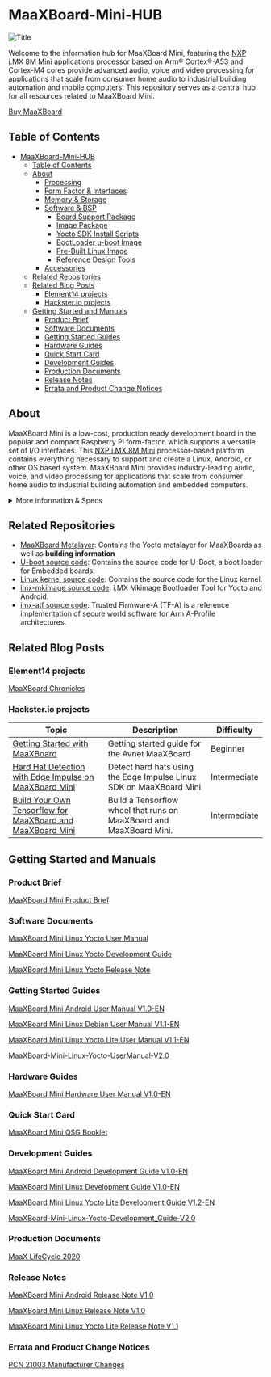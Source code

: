 # MaaXBoard-Mini-HUB
![Title](https://github.com/Avnet/MaaXBoard-Mini-HUB/assets/88205887/1afc265c-0d1c-4831-a0b6-7d81c94fe3be)

Welcome to the information hub for MaaXBoard Mini, featuring the [NXP i.MX 8M Mini](https://www.nxp.com/products/processors-and-microcontrollers/arm-processors/i-mx-applications-processors/i-mx-8-applications-processors/i-mx-8m-mini-arm-cortex-a53-cortex-m4-audio-voice-video:i.MX8MMINI) applications processor based on Arm® Cortex®-A53 and Cortex-M4 cores provide advanced audio, voice and video processing for applications that scale from consumer home audio to industrial building automation and mobile computers. This repository serves as a central hub for all resources related to MaaXBoard Mini. <br />

[Buy MaaXBoard](https://www.avnet.com/wps/portal/us/products/avnet-boards/avnet-board-families/maaxboard/maaxboard?family=&nodeClicked=d8e2c09b-9600-4ba7-b7ed-82a834b5177d)

## Table of Contents
- [MaaXBoard-Mini-HUB](#maaxboard-mini-hub)
  - [Table of Contents](#table-of-contents)
  - [About](#about)
    - [Processing](#processing)
    - [Form Factor \& Interfaces](#form-factor--interfaces)
    - [Memory \& Storage](#memory--storage)
    - [Software \& BSP](#software--bsp)
      - [Board Support Package](#board-support-package)
      - [Image Package](#image-package)
      - [Yocto SDK Install Scripts](#yocto-sdk-install-scripts)
      - [BootLoader u-boot Image](#bootloader-u-boot-image)
      - [Pre-Built Linux Image](#pre-built-linux-image)
      - [Reference Design Tools](#reference-design-tools)
    - [Accessories](#accessories)
  - [Related Repositories](#related-repositories)
  - [Related Blog Posts](#related-blog-posts)
    - [Element14 projects](#element14-projects)
    - [Hackster.io projects](#hacksterio-projects)
  - [Getting Started and Manuals](#getting-started-and-manuals)
    - [Product Brief](#product-brief)
    - [Software Documents](#software-documents)
    - [Getting Started Guides](#getting-started-guides)
    - [Hardware Guides](#hardware-guides)
    - [Quick Start Card](#quick-start-card)
    - [Development Guides](#development-guides)
    - [Production Documents](#production-documents)
    - [Release Notes](#release-notes)
    - [Errata and Product Change Notices](#errata-and-product-change-notices)


## About
MaaXBoard Mini is a low-cost, production ready development board in the popular and compact Raspberry Pi form-factor, which supports a versatile set of I/O interfaces. This [NXP i.MX 8M Mini](https://www.nxp.com/products/processors-and-microcontrollers/arm-processors/i-mx-applications-processors/i-mx-8-applications-processors/i-mx-8m-mini-arm-cortex-a53-cortex-m4-audio-voice-video:i.MX8MMINI) processor-based platform contains everything necessary to support and create a Linux, Android, or other OS based system. MaaXBoard Mini provides industry-leading audio, voice, and video processing for applications that scale from consumer home audio to industrial building automation and embedded computers.<br />

<details>
    <summary>More information & Specs</summary>

### Processing
The i.MX 8M device is architected with 2 separate processing domains: The application domain includes Quad Arm® Cortex®-A53 cores @1.8GHz. The Real Time domain includes an Arm Cortex-M4F core @400MHz.


### Form Factor & Interfaces
<p align="center">
    <img src="https://github.com/Avnet/MaaXBoard-Mini-HUB/assets/88205887/fa4eeefe-822b-4aa7-a15c-6754e1fa365b" width="500">
</p>
MaaXBoard Mini is engineered in compact Raspberry Pi form-factor, which supports a versatile set of I/O interfaces. These include Gigabit Ethernet, quad USB 2.0 host interfaces, MIPI DSI display and MIPI CSI camera interfaces, Wi-Fi 802.11 b/g/n/ac, Bluetooth 4.2 (BLE), Onboard Ceramic Antenna with an optional external antenna support, a Pi-HAT compatible 40-pin header and Audio Expansion.

Power is sourced via a USB-C connector and is managed via onboard voltage regulators.

### Memory & Storage

MaaXBoard Mini is well resourced with 2GB DDR4 SDRAM, MicroSD Slot, plus eMMC Boot memory expansion support (optional, not populated by default).

### Software & BSP

#### Board Support Package
[Debian source files](https://avnet.me/maaxboard-mini-debian)

[Yocto source files](https://avnet.me/maaxboard-mini-yocto)

[Android source files](https://github.com/Avnet/android-imx-platform-hardware-imx)

#### Image Package
[Debian Linux Out of Box Image (zip)](https://downloads.element14.com/downloads/zedboard/MaaxBoard/maaxboard-mini/02LinuxShipmentImage_Debian.zip)

[Yocto Linux Out of Box Image V1.1.0r03 (zip)](https://avtinc.sharepoint.com/:u:/t/ET-Downloads/EW03iCLdcKhDqTb67jT6KfkB2xK56wNLuOeKIzSDqklaaQ?e=Qa9FX2)

[Android 9 Out of Box Image (zip)](https://downloads.element14.com/downloads/zedboard/MaaxBoard/maaxboard-mini/02AndroidShipmentImage.zip)

#### Yocto SDK Install Scripts
[Yocto SDK Install Scripts](https://avtinc.sharepoint.com/:u:/t/ET-Downloads/EajJSq93xtJAhx6hytvI-e8BTYhO4iHovizJnS0awc_W0Q)

#### BootLoader u-boot Image
[BootLoader u-boot Image](https://avtinc.sharepoint.com/:u:/t/ET-Downloads/EX0QXULJ4vJMhiKvh0CTVTYBq9dW9tXiHJRAikRoUqLQTg)

#### Pre-Built Linux Image
[Pre-Built Yocto Linux Image](https://avtinc.sharepoint.com/:u:/t/ET-Downloads/EYfSNUQLFdhGuTZMyuvl370BZzo_VtoD-FBxTgarm_6JRA)

[Manifest for Yocto Linux Image](https://avtinc.sharepoint.com/:u:/t/ET-Downloads/EfrPHU0k_TlEtGWS_TXhkpwBbXG2omVJxNKUmKaLgRnlSw)

#### Reference Design Tools
[Android Environment Tools (zip)](https://www.avnet.com/wps/wcm/connect/onesite/731417ce-b8bd-4b86-87ad-a4c6cd1d3c09/Android_Enviroment_Tools.zip?MOD=AJPERES&CVID=nAsWbyw&CVID=nAsWbyw&CVID=nAsWbyw&CVID=nAsWbyw&CVID=nAsWbyw&CVID=nAsWbyw)

[Linux Environment Tools (zip)](https://www.avnet.com/wps/wcm/connect/onesite/e7405566-56dc-4829-9727-5e2c8c4ac7ba/Linux_Environment_Tools.zip?MOD=AJPERES&CVID=nAsXwXg&CVID=nAsXwXg&CVID=nAsXwXg&CVID=nAsXwXg&CVID=nAsXwXg&CVID=nAsXwXg)



### Accessories 
Available accessory options include a [MIPI 7-inch display](https://www.avnet.com/shop/us/products/avnet-engineering-services/aes-acc-maax-disp2-3074457345648625681/), [MIPI CSI camera](https://www.arducam.com/product/arducam-5mp-mipi-camera-for-rzboard-v2l-with-renesas-rz-v2l-processor/), [Monarch Go Pi HAT](https://www.avnet.com/shop/us/products/avnet-engineering-services/aes-sqn-mnrchgo-ht1-g-3074457345643590213?krypto=e0lzEpB9jb7ah4ATyfiftdtPavKJ51pxv9nj8tghkWtFraife%2B18YAUtSlZZwiYtG1f3luULUju9b20mXEPp18V85bfzqsmsRUyjuptqCXtGdXnLNSvpTcsqvon3OBXd) and [5V/3A USB Type C power supply](https://www.avnet.com/shop/us/products/avnet-engineering-services/aes-acc-maax-pwrul-3074457345642357173/).

[View other Avnet boards](https://www.avnet.com/wps/portal/us/products/avnet-boards/)
</details>


## Related Repositories
- [MaaXBoard Metalayer](https://github.com/Avnet/meta-maaxboard): Contains the Yocto metalayer for MaaXBoards as well as **building information**
- [U-boot source code](https://github.com/Avnet/uboot-imx): Contains the source code for U-Boot, a boot loader for Embedded boards.
- [Linux kernel source code](https://github.com/Avnet/linux-imx): Contains the source code for the Linux kernel.
- [imx-mkimage source code](https://github.com/Avnet/imx-mkimage): i.MX Mkimage Bootloader Tool for Yocto and Android.
- [imx-atf source code](https://github.com/Avnet/imx-atf): Trusted Firmware-A (TF-A) is a reference implementation of secure world software for Arm A-Profile architectures.


## Related Blog Posts 
### Element14 projects
[MaaXBoard Chronicles](https://www.element14.com/community/community/designcenter/single-board-computers/blog/2021/08/02/maaxboard-chronicles)

### Hackster.io projects
| Topic | Description | Difficulty |
| -- | -- | -- |
| [Getting Started with MaaXBoard](https://www.hackster.io/monica/getting-started-with-maaxboard-ca362d) | Getting started guide for the Avnet MaaXBoard | Beginner |
| [Hard Hat Detection with Edge Impulse on MaaXBoard Mini](https://www.hackster.io/monica/hard-hat-detection-with-edge-impulse-on-maaxboard-mini-dfd0ca) | Detect hard hats using the Edge Impulse Linux SDK on MaaXBoard Mini | Intermediate |
| [Build Your Own Tensorflow for MaaXBoard and MaaXBoard Mini](https://www.hackster.io/monica/build-your-own-tensorflow-for-maaxboard-and-maaxboard-mini-91cddc) | Build a Tensorflow wheel that runs on MaaXBoard and MaaXBoard Mini. | Intermediate |

## Getting Started and Manuals
### Product Brief
[MaaXBoard Mini Product Brief](https://www.avnet.com/wcm/connect/d40a297c-2805-4c5f-af34-cc246ac3e2da/FY25_1574_Tria_Maaxboard_Mini_Product_Brief-2_vp.pdf?MOD=AJPERES&CACHEID=ROOTWORKSPACE-d40a297c-2805-4c5f-af34-cc246ac3e2da-pm6msEQ)

### Software Documents
[MaaXBoard Mini Linux Yocto User Manual](https://www.avnet.com/wcm/connect/a1d48ca9-a3f9-4423-bac2-f60f82ffb85b/MaaXBoard-Mini-Linux-Yocto-UserManual-V2.0.pdf?MOD=AJPERES&CACHEID=ROOTWORKSPACE-a1d48ca9-a3f9-4423-bac2-f60f82ffb85b-oFe8sVG)

[MaaXBoard Mini Linux Yocto Development Guide](https://www.avnet.com/wcm/connect/9a31960c-201d-467d-862b-ef0af00cd866/MaaXBoard-Mini-Linux-Yocto-Development_Guide-V2.0.pdf?MOD=AJPERES&CACHEID=ROOTWORKSPACE-9a31960c-201d-467d-862b-ef0af00cd866-oFe8iKg)

[MaaXBoard Mini Linux Yocto Release Note](https://avtinc.sharepoint.com/:b:/t/ET-Downloads/EfS5CennY8FKlxHXFrwfAosB1jx8pG6aGw5GqW89HrQGaQ?e=heYDvY)

### Getting Started Guides
[MaaXBoard Mini Android User Manual V1.0-EN](https://www.avnet.com/wps/wcm/connect/onesite/7184c5c1-6339-4d81-ac54-65ffb8e57b5d/MaaXBoard_Mini-Android-UserManual-V1.0-EN.pdf?MOD=AJPERES&CACHEID=ROOTWORKSPACE.Z18_NA5A1I41L0ICD0ABNDMDDG0000-7184c5c1-6339-4d81-ac54-65ffb8e57b5d-nygepxY)

[MaaXBoard Mini Linux Debian User Manual V1.1-EN](https://www.avnet.com/wps/wcm/connect/onesite/bad2e2f0-d31a-4d81-8693-cc1de264ef56/MaaXBoard_Mini-Linux-Debian-UserManual-V1.1-EN.pdf?MOD=AJPERES&CACHEID=ROOTWORKSPACE.Z18_NA5A1I41L0ICD0ABNDMDDG0000-bad2e2f0-d31a-4d81-8693-cc1de264ef56-nygeq5z)

[MaaXBoard Mini Linux Yocto Lite User Manual V1.1-EN](https://www.avnet.com/wps/wcm/connect/onesite/97bbd003-867f-45fb-848c-c816c2f7e26f/MaaXBoard-Mini-Linux-Yocto-Lite-UserManual-V1.1-EN.pdf?MOD=AJPERES&CACHEID=ROOTWORKSPACE.Z18_NA5A1I41L0ICD0ABNDMDDG0000-97bbd003-867f-45fb-848c-c816c2f7e26f-nZCsEec)

[MaaXBoard-Mini-Linux-Yocto-UserManual-V2.0](https://www.avnet.com/wps/wcm/connect/onesite/a1d48ca9-a3f9-4423-bac2-f60f82ffb85b/MaaXBoard-Mini-Linux-Yocto-UserManual-V2.0.pdf?MOD=AJPERES&CACHEID=ROOTWORKSPACE.Z18_NA5A1I41L0ICD0ABNDMDDG0000-a1d48ca9-a3f9-4423-bac2-f60f82ffb85b-oFe8sVG)

### Hardware Guides
[MaaXBoard Mini Hardware User Manual V1.0-EN](https://www.avnet.com/wps/wcm/connect/onesite/46fcceb4-9be3-4242-a660-b0504ec2e383/MaaXBoard+Mini-Hardware_UserManual-V1.0-EN.pdf?MOD=AJPERES&CACHEID=ROOTWORKSPACE.Z18_NA5A1I41L0ICD0ABNDMDDG0000-46fcceb4-9be3-4242-a660-b0504ec2e383-nygepQ2)

### Quick Start Card
[MaaXBoard Mini QSG Booklet](https://www.avnet.com/wps/wcm/connect/onesite/2294f241-5b95-4f24-96be-2d22635956e6/MaaXBoard_Mini_QSG_Booklet-20200401.pdf?MOD=AJPERES&CACHEID=ROOTWORKSPACE.Z18_NA5A1I41L0ICD0ABNDMDDG0000-2294f241-5b95-4f24-96be-2d22635956e6-nygerDB)

### Development Guides
[MaaXBoard Mini Android Development Guide V1.0-EN](https://www.avnet.com/wps/wcm/connect/onesite/1133e541-cf1c-4dc6-a5a6-92f94a79c75f/MaaXBoard_Mini-Android-Development_Guide-V1.0-EN.pdf?MOD=AJPERES&CACHEID=ROOTWORKSPACE.Z18_NA5A1I41L0ICD0ABNDMDDG0000-1133e541-cf1c-4dc6-a5a6-92f94a79c75f-nygemce)

[MaaXBoard Mini Linux Development Guide V1.0-EN](https://www.avnet.com/wps/wcm/connect/onesite/3a6d2aca-6b31-4a5f-af8b-c5071493b5e7/MaaXBoard_Mini-Linux-Development_Guide-V1.0-EN.pdf?MOD=AJPERES&CACHEID=ROOTWORKSPACE.Z18_NA5A1I41L0ICD0ABNDMDDG0000-3a6d2aca-6b31-4a5f-af8b-c5071493b5e7-nygeqoN)

[MaaXBoard Mini Linux Yocto Lite Development Guide V1.2-EN](https://www.avnet.com/wps/wcm/connect/onesite/35645cc9-4317-4ca0-a2fa-30cce5f9ff17/MaaXBoard-Mini-Linux-Yocto-Lite-Development_Guide-V1.2-EN.pdf?MOD=AJPERES&CACHEID=ROOTWORKSPACE.Z18_NA5A1I41L0ICD0ABNDMDDG0000-35645cc9-4317-4ca0-a2fa-30cce5f9ff17-nZCsDM0)

[MaaXBoard-Mini-Linux-Yocto-Development_Guide-V2.0](https://www.avnet.com/wps/wcm/connect/onesite/9a31960c-201d-467d-862b-ef0af00cd866/MaaXBoard-Mini-Linux-Yocto-Development_Guide-V2.0.pdf?MOD=AJPERES&CACHEID=ROOTWORKSPACE.Z18_NA5A1I41L0ICD0ABNDMDDG0000-9a31960c-201d-467d-862b-ef0af00cd866-oFe8iKg)

### Production Documents
[MaaX LifeCycle 2020](https://www.avnet.com/wps/wcm/connect/onesite/a53baeab-92bf-4f89-b632-43d9ae893cd8/MaaX_LifeCycle_2020.pdf?MOD=AJPERES&CACHEID=ROOTWORKSPACE.Z18_NA5A1I41L0ICD0ABNDMDDG0000-a53baeab-92bf-4f89-b632-43d9ae893cd8-nubSE-M)

### Release Notes
[MaaXBoard Mini Android Release Note V1.0](https://www.avnet.com/wps/wcm/connect/onesite/57c8b44b-fd3f-4338-8eb0-2f552546a27c/MaaXBoard_Mini_Android_ReleaseNote-V1.0.pdf?MOD=AJPERES&CACHEID=ROOTWORKSPACE.Z18_NA5A1I41L0ICD0ABNDMDDG0000-57c8b44b-fd3f-4338-8eb0-2f552546a27c-nygeonc)

[MaaXBoard Mini Linux Release Note V1.0](https://www.avnet.com/wps/wcm/connect/onesite/594cd104-a280-4d0e-98f1-794add3f2f9c/MaaXBoard_Mini-Linux-ReleaseNote-V1.0.pdf?MOD=AJPERES&CACHEID=ROOTWORKSPACE.Z18_NA5A1I41L0ICD0ABNDMDDG0000-594cd104-a280-4d0e-98f1-794add3f2f9c-nyger22)

[MaaXBoard Mini Linux Yocto Lite Release Note V1.1](https://www.avnet.com/wps/wcm/connect/onesite/8db9b6c6-7a8a-43a9-8971-6638a8fa61e8/MaaXBoard-Mini-Linux-Yocto-Lite-ReleaseNote-V1.1.pdf?MOD=AJPERES&CACHEID=ROOTWORKSPACE.Z18_NA5A1I41L0ICD0ABNDMDDG0000-8db9b6c6-7a8a-43a9-8971-6638a8fa61e8-nVcmMg6)

### Errata and Product Change Notices
[PCN 21003 Manufacturer Changes](https://www.avnet.com/wps/wcm/connect/onesite/260403e3-abc2-4bfc-b174-3d456a1dc93f/Product+Change+Notification+PCN+21003.pdf?MOD=AJPERES&CACHEID=ROOTWORKSPACE.Z18_NA5A1I41L0ICD0ABNDMDDG0000-260403e3-abc2-4bfc-b174-3d456a1dc93f-nDEpL3N)
